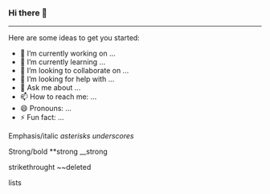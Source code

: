 ### Hi there 👋
----------------------------------------------


Here are some ideas to get you started:

- 🔭 I’m currently working on ...
- 🌱 I’m currently learning ...
- 👯 I’m looking to collaborate on ...
- 🤔 I’m looking for help with ...
- 💬 Ask me about ...
- 📫 How to reach me: ...
- 😄 Pronouns: ...
- ⚡ Fun fact: ...

Emphasis/italic
*asterisks*
_underscores_

Strong/bold
**strong
__strong

strikethrought
  ~~deleted
  
  lists
    
